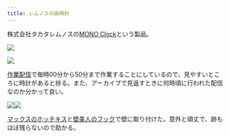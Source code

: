```yaml
---
title: レムノスの掛時計
---
```

株式会社タカタレムノスの[MONO Clock](https://www.amazon.co.jp/dp/B004UIT8BK)という製品。

![](https://lh5.googleusercontent.com/umd4RP5mFBFSjmmiwapiXxj6iCX2NBR4Olrfhw3I-lOheZ7zYWWiHOjX7DiMxjH09b_EmRnsJWxW-EXe9bFdovgTsZELt-OK6eol21ZU8YDO7d5UWHaqF_RwslE3uKfuj3-GsKu1g9S7-4Z7HQ)

![](https://lh6.googleusercontent.com/s1hlMqdBKRrFYQJAGEa_2FT57k31xJyj0FPB_tiwFBc_VWI6ecDjPGEtf0337LMaTPkIk5F8R_E6RLQslGIgJ0vaWqnEYrluF7BHNVB1tVv44dASlPlG_-KtnzS1FSr-a1Rited_j3ajYT2jFQ)

[作業配信](https://www.youtube.com/channel/UC5s-KpSDGzxWPWNv94PnJHw)で毎時00分から50分まで作業することにしているので、見やすいところに時計があると捗る。また、アーカイブで見返すときに何時頃に行われた配信なのか分かって良い。

![](https://lh5.googleusercontent.com/54LsRzCw8IV6ZHJgMXC5QDn9xqoKC4hk9Z-kP6DRXAJwa2QmEPu41hXSIRPj5L2EVTRnpeiwMeNsq6a7yR4uuWAXicdgqdhtlN10CMG5blfMP1HYCfA7fFB_aOOJiJsAunIT6ARNqHaMfwrKkw)![](https://lh6.googleusercontent.com/yzzKawREQjia4Ofm4CYvbwb0gpKm5Ialu_J6PuiT7bKyPtORLE2V2GzcrFlUXhbSPZrZTDmYkoSNOaDxOV3VfIiSMSSliaehYeHD9ssoeVuwABuO5EnI2S2VrNBnyhBxB1Zd2QZ-yWeLQvIsSg)

[マックスのホッチキス](https://www.amazon.co.jp/dp/B000O9WRWG)と[壁美人のフック](https://www.amazon.co.jp/dp/B00CU78TDG)で壁に取り付けた。意外と頑丈で、跡もほぼ残らないので助かる。

